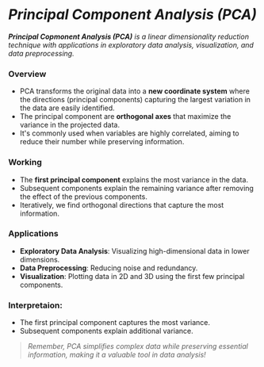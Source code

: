 # _Principal Component Analysis (PCA)_

_**Principal Copmonent Analysis (PCA)** is a linear dimensionality reduction technique with applications in exploratory data analysis, visualization, and data preprocessing._

### Overview
- PCA transforms the original data into a **new coordinate system** where the directions (principal components) capturing the largest variation in the data are easily identified.
- The principal component are **orthogonal axes** that maximize the variance in the projected data.
- It's commonly used when variables are highly correlated, aiming to reduce their number while preserving information.

### Working
- The **first principal component** explains the most variance in the data.
- Subsequent components explain the remaining variance after removing the effect of the previous components.
- Iteratively, we find orthogonal directions that capture the most information.

### Applications
- **Exploratory Data Analysis**: Visualizing high-dimensional data in lower dimensions.
- **Data Preprocessing**: Reducing noise and redundancy.
- **Visualization**: Plotting data in 2D and 3D using the first few principal components.

### Interpretaion:
- The first principal component captures the most variance.
- Subsequent components explain additional variance.

> _Remember, PCA simplifies complex data while preserving essential information, making it a valuable tool in data analysis!_
